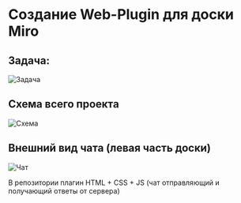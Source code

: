 # Создание Web-Plugin для доски Miro

## Задача:

![Задача](https://vanyakrivilev.github.io/imgs/hack_ml-bot_goal.png "Задача")

## Схема всего проекта

![Схема](https://vanyakrivilev.github.io/imgs/hack_ml-bot_shema.png "Схема")

## Внешний вид чата (левая часть доски)

![Чат](https://vanyakrivilev.github.io/imgs/hack_ml-bot_by_Miro.png "Чат")

В репозитории плагин HTML + CSS + JS (чат отправляющий и получающий ответы от сервера)
